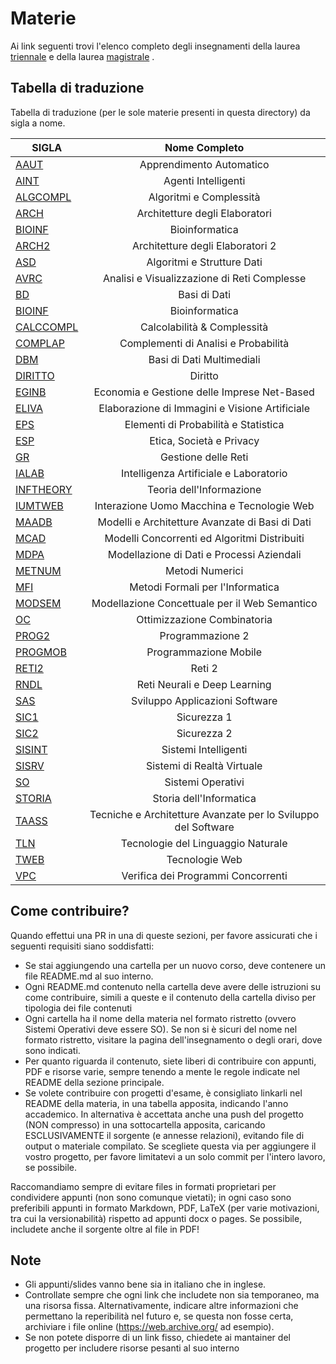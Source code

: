 # Materie

Ai link seguenti trovi l'elenco completo degli insegnamenti della
laurea [triennale](http://laurea.educ.di.unito.it/index.php/offerta-formativa/insegnamenti/elenco-completo/elenco-completo/)
e della
laurea [magistrale](http://magistrale.educ.di.unito.it/index.php/offerta-formativa/insegnamenti/elenco-completo/elenco-completo/)
.

## Tabella di traduzione

Tabella di traduzione (per le sole materie presenti in questa directory) da sigla a nome.

| SIGLA                    |                         Nome Completo                         |
|--------------------------|:-------------------------------------------------------------:|
| [AAUT](./AAUT)           |                   Apprendimento Automatico                    |
| [AINT](./AINT)           |                      Agenti Intelligenti                      |
| [ALGCOMPL](./ALGCOMPL)   |                    Algoritmi e Complessità                    |
| [ARCH](./ARCH)           |                Architetture degli Elaboratori                 |
| [BIOINF](./BIOINF)       |                        Bioinformatica                         |
| [ARCH2](./ARCH2)         |               Architetture degli Elaboratori 2                |
| [ASD](./ASD)             |                  Algoritmi e Strutture Dati                   |
| [AVRC](./AVRC)           |          Analisi e Visualizzazione di Reti Complesse          |
| [BD](./BD)               |                         Basi di Dati                          |
| [BIOINF](./BIOINF)       |                        Bioinformatica                         |
| [CALCCOMPL](./CALCCOMPL) |                  Calcolabilità & Complessità                  |
| [COMPLAP](./COMPLAP)     |             Complementi di Analisi e Probabilità              |
| [DBM](./DBM)             |                   Basi di Dati Multimediali                   |
| [DIRITTO](./DIRITTO)     |                            Diritto                            |
| [EGINB](./EGINB)         |          Economia e Gestione delle Imprese Net-Based          |
| [ELIVA](./ELIVA)         |        Elaborazione di Immagini e Visione Artificiale         |
| [EPS](./EPS)             |             Elementi di Probabilità e Statistica              |
| [ESP](./ESP)             |                   Etica, Società e Privacy                    |
| [GR](./GR)               |                      Gestione delle Reti                      |
| [IALAB](./IALAB)         |            Intelligenza Artificiale e Laboratorio             |
| [INFTHEORY](./INFTHEORY) |                   Teoria dell'Informazione                    |
| [IUMTWEB](./IUMTWEB)     |          Interazione Uomo Macchina e Tecnologie Web           |
| [MAADB](./MAADB)         |        Modelli e Architetture Avanzate di Basi di Dati        |
| [MCAD](./MCAD)           |         Modelli Concorrenti ed Algoritmi Distribuiti          |
| [MDPA](./MDPA)           |           Modellazione di Dati e Processi Aziendali           |
| [METNUM](./METNUM)       |                        Metodi Numerici                        |
| [MFI](./MFI)             |               Metodi Formali per l'Informatica                |
| [MODSEM](./MODSEM)       |         Modellazione Concettuale per il Web Semantico         |
| [OC](./OC)               |                  Ottimizzazione Combinatoria                  |
| [PROG2](./PROG2)         |                       Programmazione 2                        |
| [PROGMOB](./PROGMOB)     |                     Programmazione Mobile                     |
| [RETI2](./RETI2)         |                            Reti 2                             |
| [RNDL](./RNDL)           |                 Reti Neurali e Deep Learning                  |
| [SAS](./SAS)             |                Sviluppo Applicazioni Software                 |
| [SIC1](./SIC1)           |                          Sicurezza 1                          |
| [SIC2](./SIC2)           |                          Sicurezza 2                          |
| [SISINT](./SISINT)       |                     Sistemi Intelligenti                      |
| [SISRV](./SISRV)         |                  Sistemi di Realtà Virtuale                   |
| [SO](./SO)               |                       Sistemi Operativi                       |
| [STORIA](./STORIA)       |                    Storia dell'Informatica                    |
| [TAASS](./TAASS)         | Tecniche e Architetture Avanzate per lo Sviluppo del Software |
| [TLN](./TLN)             |              Tecnologie del Linguaggio Naturale               |
| [TWEB](./TWEB)           |                        Tecnologie Web                         |
| [VPC](./VPC)             |              Verifica dei Programmi Concorrenti               |

## Come contribuire?

Quando effettui una PR in una di queste sezioni, per favore assicurati che i seguenti requisiti siano soddisfatti:

- Se stai aggiungendo una cartella per un nuovo corso, deve contenere un file README.md al suo interno.
- Ogni README.md contenuto nella cartella deve avere delle istruzioni su come contribuire, simili a queste e il
  contenuto della cartella diviso per tipologia dei file contenuti
- Ogni cartella ha il nome della materia nel formato ristretto (ovvero Sistemi Operativi deve essere SO). Se non si è
  sicuri del nome nel formato ristretto, visitare la pagina dell'insegnamento o degli orari, dove sono indicati.
- Per quanto riguarda il contenuto, siete liberi di contribuire con appunti, PDF e risorse varie, sempre tenendo a mente
  le regole indicate nel README della sezione principale.
- Se volete contribuire con progetti d'esame, è consigliato linkarli nel README della materia, in una tabella apposita,
  indicando l'anno accademico. In alternativa è accettata anche una push del progetto (NON compresso) in una
  sottocartella apposita, caricando ESCLUSIVAMENTE il sorgente (e annesse relazioni), evitando file di output o
  materiale compilato. Se scegliete questa via per aggiungere il vostro progetto, per favore limitatevi a un solo
  commit per l'intero lavoro, se possibile.

Raccomandiamo sempre di evitare files in formati proprietari per condividere appunti (non sono comunque vietati); in
ogni caso sono preferibili appunti in formato Markdown, PDF, LaTeX (per varie motivazioni, tra cui la versionabilità)
rispetto ad appunti docx o pages. Se possibile, includete anche il sorgente oltre al file in PDF!

## Note

- Gli appunti/slides vanno bene sia in italiano che in inglese.
- Controllate sempre che ogni link che includete non sia temporaneo, ma una risorsa fissa. Alternativamente, indicare
  altre informazioni che permettano la reperibilità nel futuro e, se questa non fosse certa, archiviare i file online
  (<https://web.archive.org/> ad esempio).
- Se non potete disporre di un link fisso, chiedete ai mantainer del progetto per includere risorse pesanti al suo
  interno